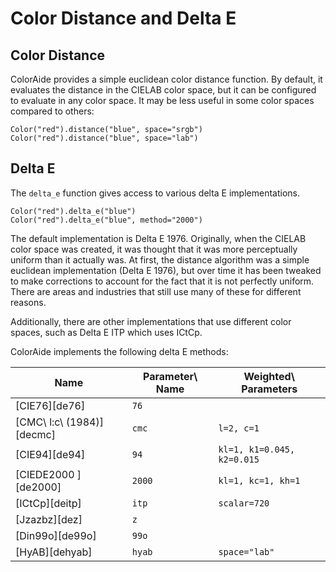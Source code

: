 # Color Distance and Delta E

## Color Distance

ColorAide provides a simple euclidean color distance function. By default, it evaluates the distance in the CIELAB color
space, but it can be configured to evaluate in any color space. It may be less useful in some color spaces compared to
others:

```playground
Color("red").distance("blue", space="srgb")
Color("red").distance("blue", space="lab")
```

## Delta E

The `delta_e` function gives access to various delta E implementations.

```playground
Color("red").delta_e("blue")
Color("red").delta_e("blue", method="2000")
```

The default implementation is Delta E 1976. Originally, when the CIELAB color space was created, it was thought that it
was more perceptually uniform than it actually was. At first, the distance algorithm was a simple euclidean
implementation (Delta E 1976), but over time it has been tweaked to make corrections to account for the fact that it is
not perfectly uniform. There are areas and industries that still use many of these for different reasons.

Additionally, there are other implementations that use different color spaces, such as Delta E ITP which uses ICtCp.

ColorAide implements the following delta E methods:

Name                      | Parameter\ Name | Weighted\ Parameters
------------------------- | --------------- | --------------------
[CIE76][de76]             | `76`            |
[CMC\ l:c\ (1984)][decmc] | `cmc`           | `l=2, c=1`
[CIE94][de94]             | `94`            | `kl=1, k1=0.045, k2=0.015`
[CIEDE2000 ][de2000]      | `2000`          | `kl=1, kc=1, kh=1`
[ICtCp][deitp]            | `itp`           | `scalar=720`
[Jzazbz][dez]             | `z`             |
[Din99o][de99o]           | `99o`           |
[HyAB][dehyab]            | `hyab`          | `space="lab"`
